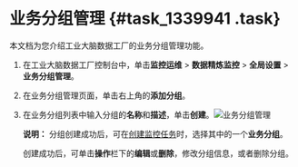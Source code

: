 # 业务分组管理 {#task_1339941 .task}

本文档为您介绍工业大脑数据工厂的业务分组管理功能。

1.  在工业大脑数据工厂控制台中，单击**监控运维** \> **数据精炼监控** \> **全局设置** \> **业务分组管理**。
2.  在业务分组管理页面，单击右上角的**添加分组**。
3.  在业务分组列表中输入分组的**名称**和**描述**，单击**创建**。![业务分组管理](http://static-aliyun-doc.oss-cn-hangzhou.aliyuncs.com/assets/img/1068300/156706574652815_zh-CN.png)

 

    **说明：** 分组创建成功后，可在[创建监控任务](cn.zh-CN/数据工厂/监控运维/数据精炼监控/监控任务管理.md#section_m9e_n1g_jcg)时，选择其中的一个**业务分组**。

    创建成功后，可单击**操作**栏下的**编辑**或**删除**，修改分组信息，或者删除分组。



